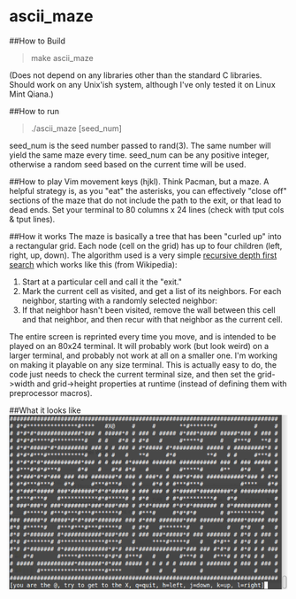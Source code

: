 ascii_maze
==========

##How to Build
> make ascii_maze

(Does not depend on any libraries other than the standard C libraries.
Should work on any Unix'ish system, although I've only tested it on
Linux Mint Qiana.)

##How to run
> ./ascii_maze [seed_num]

seed_num is the seed number passed to rand(3).
The same number will yield the same maze every time.
seed_num can be any positive integer,
otherwise a random seed based on the current time will be used.

##How to play
Vim movement keys (hjkl).  Think Pacman, but a maze.  A helpful strategy
is, as you "eat" the asterisks, you can effectively "close off" sections
of the maze that do not include the path to the exit, or that lead to dead
ends. Set your terminal to 80 columns x 24 lines (check with tput cols &
tput lines).

##How it works
The maze is basically a tree that has been "curled up" into a rectangular
grid.  Each node (cell on the grid) has up to four children (left, right,
up, down).  The algorithm used is a very simple [recursive depth first search](http://en.wikipedia.org/wiki/Maze_generation_algorithm#Depth-first_search)
which works like this (from Wikipedia):

1. Start at a particular cell and call it the "exit."
2. Mark the current cell as visited, and get a list of its neighbors. For each neighbor, starting with a randomly selected neighbor:
  1. If that neighbor hasn't been visited, remove the wall between this cell and that neighbor, and then recur with that neighbor as the current cell.

The entire screen is reprinted every time you move, and is intended to be
played on an 80x24 terminal.  It will probably work (but look weird) on a
larger terminal, and probably not work at all on a smaller one.  I'm working
on making it playable on any size terminal.  This is actually easy to do, the
code just needs to check the current terminal size, and then set the
grid->width and grid->height properties at runtime (instead of defining them
with preprocessor macros).

##What it looks like
![maze 7](screenshot.png)

